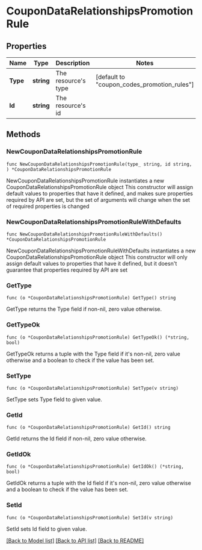 # CouponDataRelationshipsPromotionRule

## Properties

Name | Type | Description | Notes
------------ | ------------- | ------------- | -------------
**Type** | **string** | The resource&#39;s type | [default to "coupon_codes_promotion_rules"]
**Id** | **string** | The resource&#39;s id | 

## Methods

### NewCouponDataRelationshipsPromotionRule

`func NewCouponDataRelationshipsPromotionRule(type_ string, id string, ) *CouponDataRelationshipsPromotionRule`

NewCouponDataRelationshipsPromotionRule instantiates a new CouponDataRelationshipsPromotionRule object
This constructor will assign default values to properties that have it defined,
and makes sure properties required by API are set, but the set of arguments
will change when the set of required properties is changed

### NewCouponDataRelationshipsPromotionRuleWithDefaults

`func NewCouponDataRelationshipsPromotionRuleWithDefaults() *CouponDataRelationshipsPromotionRule`

NewCouponDataRelationshipsPromotionRuleWithDefaults instantiates a new CouponDataRelationshipsPromotionRule object
This constructor will only assign default values to properties that have it defined,
but it doesn't guarantee that properties required by API are set

### GetType

`func (o *CouponDataRelationshipsPromotionRule) GetType() string`

GetType returns the Type field if non-nil, zero value otherwise.

### GetTypeOk

`func (o *CouponDataRelationshipsPromotionRule) GetTypeOk() (*string, bool)`

GetTypeOk returns a tuple with the Type field if it's non-nil, zero value otherwise
and a boolean to check if the value has been set.

### SetType

`func (o *CouponDataRelationshipsPromotionRule) SetType(v string)`

SetType sets Type field to given value.


### GetId

`func (o *CouponDataRelationshipsPromotionRule) GetId() string`

GetId returns the Id field if non-nil, zero value otherwise.

### GetIdOk

`func (o *CouponDataRelationshipsPromotionRule) GetIdOk() (*string, bool)`

GetIdOk returns a tuple with the Id field if it's non-nil, zero value otherwise
and a boolean to check if the value has been set.

### SetId

`func (o *CouponDataRelationshipsPromotionRule) SetId(v string)`

SetId sets Id field to given value.



[[Back to Model list]](../README.md#documentation-for-models) [[Back to API list]](../README.md#documentation-for-api-endpoints) [[Back to README]](../README.md)



